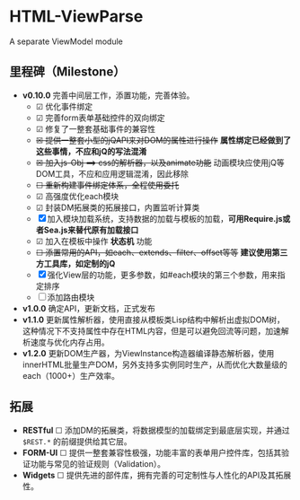 HTML-ViewParse
==============

A separate ViewModel module

## 里程碑（Milestone）

* **v0.10.0** 完善中间层工作，添置功能，完善体验。
  * ☑ 优化事件绑定
  * ☑ 完善form表单基础控件的双向绑定
  * ☑ 修复了一整套基础事件的兼容性
  * ~~☒ 提供一整套小型的jQAPI来对DOM的属性进行操作~~ **属性绑定已经做到了这些事情，不应和jQ的写法混淆**
  * ~~☒ 加入js-Obj ==> css的解析器，以及animate功能~~ 动画模块应使用jQ等DOM工具，不应和应用逻辑混淆，因此移除
  * ~~☐ 重新构建事件绑定体系，全程使用委托~~
  * ☑ 高强度优化each模块
  * ☑ 封装DM拓展类的拓展接口，内置监听计算类
  * ☒ 加入模块加载系统，支持数据的加载与模板的加载，**可用Require.js或者Sea.js来替代原有加载接口**
  * ☑ 加入在模板中操作 **状态机** 功能
  * ~~☐ 添置常用的API，如each、extends、filter、offset等等~~ **建议使用第三方工具库，如定制的jQ**
  * ☒ 强化View层的功能，更多参数，如#each模块的第三个参数，用来指定排序
  * ☐ 添加路由模块
* **v1.0.0** 确定API，更新文档，正式发布
* **v1.1.0** 更新属性解析器，使用直接从模板类Lisp结构中解析出虚拟DOM树，这种情况下不支持属性中存在HTML内容，但是可以避免回流等问题，加速解析速度与优化内存占用。
* **v1.2.0** 更新DOM生产器，为ViewInstance构造器编译静态解析器，使用innerHTML批量生产DOM，另外支持多实例同时生产，从而优化大数量级的each（1000+）生产效率。

## 拓展
* **RESTful** ☐ 添加DM的拓展类，将数据模型的加载绑定到最底层实现，并通过 `$REST.*` 的前缀提供给其它层。
* **FORM-UI** ☐ 提供一整套兼容性极强，功能丰富的表单用户控件库，包括其验证功能与常见的验证规则（Validation）。
* **Widgets** ☐ 提供先进的部件库，拥有完善的可定制性与人性化的API及其拓展性。
